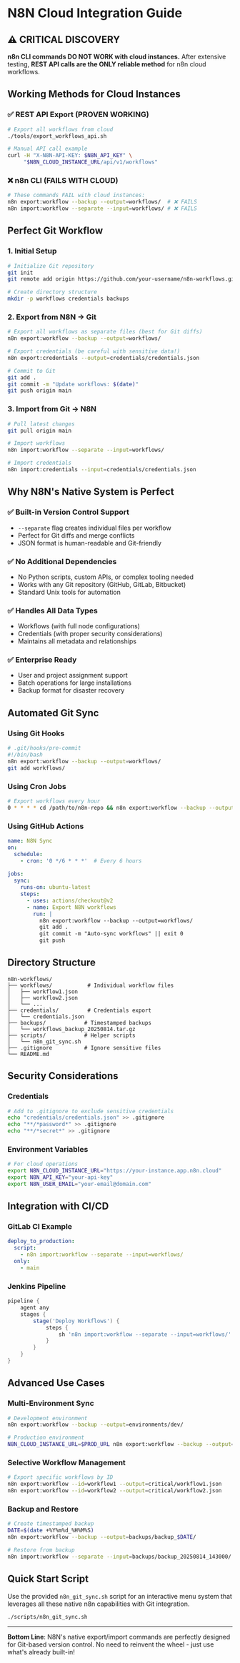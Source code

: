 # N8N Cloud Integration Guide

## ⚠️ CRITICAL DISCOVERY

**n8n CLI commands DO NOT WORK with cloud instances.** 
After extensive testing, **REST API calls are the ONLY reliable method** for n8n cloud workflows.

## Working Methods for Cloud Instances

### ✅ REST API Export (PROVEN WORKING)
```bash
# Export all workflows from cloud
./tools/export_workflows_api.sh

# Manual API call example
curl -H "X-N8N-API-KEY: $N8N_API_KEY" \
     "$N8N_CLOUD_INSTANCE_URL/api/v1/workflows"
```

### ❌ n8n CLI (FAILS WITH CLOUD)
```bash
# These commands FAIL with cloud instances:
n8n export:workflow --backup --output=workflows/  # ❌ FAILS
n8n import:workflow --separate --input=workflows/ # ❌ FAILS
```

## Perfect Git Workflow

### 1. Initial Setup
```bash
# Initialize Git repository
git init
git remote add origin https://github.com/your-username/n8n-workflows.git

# Create directory structure
mkdir -p workflows credentials backups
```

### 2. Export from N8N → Git
```bash
# Export all workflows as separate files (best for Git diffs)
n8n export:workflow --backup --output=workflows/

# Export credentials (be careful with sensitive data!)
n8n export:credentials --output=credentials/credentials.json

# Commit to Git
git add .
git commit -m "Update workflows: $(date)"
git push origin main
```

### 3. Import from Git → N8N
```bash
# Pull latest changes
git pull origin main

# Import workflows
n8n import:workflow --separate --input=workflows/

# Import credentials
n8n import:credentials --input=credentials/credentials.json
```

## Why N8N's Native System is Perfect

### ✅ **Built-in Version Control Support**
- `--separate` flag creates individual files per workflow
- Perfect for Git diffs and merge conflicts
- JSON format is human-readable and Git-friendly

### ✅ **No Additional Dependencies**
- No Python scripts, custom APIs, or complex tooling needed
- Works with any Git repository (GitHub, GitLab, Bitbucket)
- Standard Unix tools for automation

### ✅ **Handles All Data Types**
- Workflows (with full node configurations)
- Credentials (with proper security considerations)
- Maintains all metadata and relationships

### ✅ **Enterprise Ready**
- User and project assignment support
- Batch operations for large installations
- Backup format for disaster recovery

## Automated Git Sync

### Using Git Hooks
```bash
# .git/hooks/pre-commit
#!/bin/bash
n8n export:workflow --backup --output=workflows/
git add workflows/
```

### Using Cron Jobs
```bash
# Export workflows every hour
0 * * * * cd /path/to/n8n-repo && n8n export:workflow --backup --output=workflows/ && git add . && git commit -m "Auto-sync $(date)" && git push
```

### Using GitHub Actions
```yaml
name: N8N Sync
on:
  schedule:
    - cron: '0 */6 * * *'  # Every 6 hours
  
jobs:
  sync:
    runs-on: ubuntu-latest
    steps:
      - uses: actions/checkout@v2
      - name: Export N8N workflows
        run: |
          n8n export:workflow --backup --output=workflows/
          git add .
          git commit -m "Auto-sync workflows" || exit 0
          git push
```

## Directory Structure
```
n8n-workflows/
├── workflows/           # Individual workflow files
│   ├── workflow1.json
│   ├── workflow2.json
│   └── ...
├── credentials/         # Credentials export
│   └── credentials.json
├── backups/            # Timestamped backups
│   └── workflows_backup_20250814.tar.gz
├── scripts/            # Helper scripts
│   └── n8n_git_sync.sh
├── .gitignore          # Ignore sensitive files
└── README.md
```

## Security Considerations

### Credentials
```bash
# Add to .gitignore to exclude sensitive credentials
echo "credentials/credentials.json" >> .gitignore
echo "**/*password*" >> .gitignore
echo "**/*secret*" >> .gitignore
```

### Environment Variables
```bash
# For cloud operations
export N8N_CLOUD_INSTANCE_URL="https://your-instance.app.n8n.cloud"
export N8N_API_KEY="your-api-key"
export N8N_USER_EMAIL="your-email@domain.com"
```

## Integration with CI/CD

### GitLab CI Example
```yaml
deploy_to_production:
  script:
    - n8n import:workflow --separate --input=workflows/
  only:
    - main
```

### Jenkins Pipeline
```groovy
pipeline {
    agent any
    stages {
        stage('Deploy Workflows') {
            steps {
                sh 'n8n import:workflow --separate --input=workflows/'
            }
        }
    }
}
```

## Advanced Use Cases

### Multi-Environment Sync
```bash
# Development environment
n8n export:workflow --backup --output=environments/dev/

# Production environment  
N8N_CLOUD_INSTANCE_URL=$PROD_URL n8n export:workflow --backup --output=environments/prod/
```

### Selective Workflow Management
```bash
# Export specific workflows by ID
n8n export:workflow --id=workflow1 --output=critical/workflow1.json
n8n export:workflow --id=workflow2 --output=critical/workflow2.json
```

### Backup and Restore
```bash
# Create timestamped backup
DATE=$(date +%Y%m%d_%H%M%S)
n8n export:workflow --backup --output=backups/backup_$DATE/

# Restore from backup
n8n import:workflow --separate --input=backups/backup_20250814_143000/
```

## Quick Start Script

Use the provided `n8n_git_sync.sh` script for an interactive menu system that leverages all these native n8n capabilities with Git integration.

```bash
./scripts/n8n_git_sync.sh
```

---

**Bottom Line**: N8N's native export/import commands are perfectly designed for Git-based version control. No need to reinvent the wheel - just use what's already built-in!
